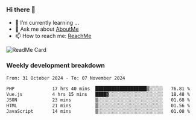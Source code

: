 ### Hi there 👋

- 🌱 I’m currently learning ...
- 💬 Ask me about [AboutMe](https://www.itzcy.com/about)
- 📫 How to reach me: [ReachMe](https://www.itzcy.com/about)

![ReadMe Card](https://github-readme-stats-ten-gilt.vercel.app/api?username=SuperChenYun&show_icons=true&title_color=fff&icon_color=79ff97&text_color=9f9f9f&bg_color=151515&hide_border=true)

### Weekly development breakdown
<!--START_SECTION:waka-->

```txt
From: 31 October 2024 - To: 07 November 2024

PHP              17 hrs 40 mins  ███████████████████▒░░░░░   76.81 %
Vue.js           4 hrs 15 mins   ████▓░░░░░░░░░░░░░░░░░░░░   18.48 %
JSON             23 mins         ▒░░░░░░░░░░░░░░░░░░░░░░░░   01.68 %
HTML             21 mins         ▒░░░░░░░░░░░░░░░░░░░░░░░░   01.56 %
JavaScript       14 mins         ▒░░░░░░░░░░░░░░░░░░░░░░░░   01.08 %
```

<!--END_SECTION:waka-->
